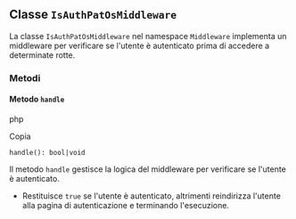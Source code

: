 ## Classe `IsAuthPatOsMiddleware`

La classe `IsAuthPatOsMiddleware` nel namespace `Middleware` implementa un middleware per verificare se l'utente è autenticato prima di accedere a determinate rotte.

### Metodi

#### Metodo `handle`

php

Copia

```
handle(): bool|void
```

Il metodo `handle` gestisce la logica del middleware per verificare se l'utente è autenticato.

* Restituisce `true` se l'utente è autenticato, altrimenti reindirizza l'utente alla pagina di autenticazione e terminando l'esecuzione.

